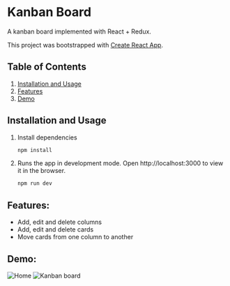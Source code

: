 # Kanban Board

A kanban board implemented with React + Redux. 

This project was bootstrapped with [Create React App](https://github.com/facebook/create-react-app).

## Table of Contents
1. [Installation and Usage](#installation-and-usage)
2. [Features](#features)
3. [Demo](#demo)

## Installation and Usage

1. Install dependencies

   ```bash
   npm install
   ```

2. Runs the app in development mode. Open http://localhost:3000 to view it in the browser.

   ```bash
   npm run dev
   ```
   
## Features:

- Add, edit and delete columns
- Add, edit and delete cards
- Move cards from one column to another

## Demo:

![Home](https://user-images.githubusercontent.com/43526340/92440190-f81c9a80-f160-11ea-8df8-dbf2ecc3da83.png)
![Kanban board](https://user-images.githubusercontent.com/43526340/92439741-3c5b6b00-f160-11ea-84fa-8cb6b20f2a98.png)


